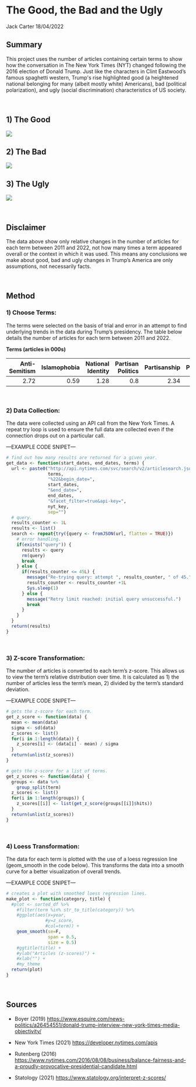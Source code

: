 The Good, the Bad and the Ugly
================
Jack Carter
18/04/2022

## **Summary**

This project uses the number of articles containing certain terms to
show how the conversation in The New York Times (NYT) changed following
the 2016 election of Donald Trump. Just like the characters in Clint
Eastwood’s famous spaghetti western, Trump's rise highlighted good 
(a heightened national belonging for many (albeit mostly white) 
Americans), bad (political polarization), and ugly (social
discrimination) characteristics of US society.

 

## 1\) The Good

![](The-Good-the-Bad-and-the-Ugly_files/figure-gfm/unnamed-chunk-1-1.png)<!-- -->

## 2\) The Bad

![](The-Good-the-Bad-and-the-Ugly_files/figure-gfm/unnamed-chunk-2-1.png)<!-- -->

## 3\) The Ugly

![](The-Good-the-Bad-and-the-Ugly_files/figure-gfm/unnamed-chunk-3-1.png)<!-- -->

 

## **Disclaimer**

The data above show only relative changes in the number of articles for
each term between 2011 and 2022, not how many times a term appeared
overall or the context in which it was used. This means any conclusions
we make about good, bad and ugly changes in Trump’s America are only
assumptions, not necessarily facts.

 

## **Method**

### **1) Choose Terms:**

The terms were selected on the basis of trial and error in an attempt to
find underlying trends in the data during Trump’s presidency. The table
below details the number of articles for each term between 2011 and
2022.

**Terms (articles in 000s)**

| Anti-Semitism | Islamophobia | National Identity | Partisan Politics | Partisanship | Patriotism | Political Differences | Political Divide | Political Polarization | Racism | Sexism | Transphobia |
| ------------: | -----------: | ----------------: | ----------------: | -----------: | ---------: | --------------------: | ---------------: | ---------------------: | -----: | -----: | ----------: |
|          2.72 |         0.59 |              1.28 |               0.8 |         2.34 |       2.65 |                  0.44 |              0.5 |                   0.56 |  14.08 |   3.15 |        0.15 |

 

### **2) Data Collection:**

The data were collected using an API call from the New York Times. A
repeat try loop is used to ensure the full data are collected even if
the connection drops out on a particular call.

—EXAMPLE CODE SNIPET—

``` r
# find out how many results are returned for a given year. 
get_data <- function(start_dates, end_dates, terms) {
  url <- paste0("http://api.nytimes.com/svc/search/v2/articlesearch.json?q=%22",
                terms,
                "%22&begin_date=",
                start_dates,
                "&end_date=",
                end_dates,
                "&facet_filter=true&api-key=",
                nyt_key, 
                sep="")
  # query. 
  results_counter <- 1L
  results <- list()
  search <- repeat{try({query <- fromJSON(url, flatten = TRUE)})
    # error handling. 
    if(exists("query")) {
      results <- query
      rm(query)
      break 
    } else {
      if(results_counter <= 45L) {
        message("Re-trying query: attempt ", results_counter, " of 45.")
        results_counter <- results_counter +1L
        Sys.sleep(1)
      } else {
        message("Retry limit reached: initial query unsuccessful.")
        break
      }
    }
  }
  return(results)
}
```

 

### **3) Z-score Transformation:**

The number of articles is converted to each term’s z-score. This allows
us to view the term’s relative distribution over time. It is calculated
as 1) the number of articles less the term’s mean, 2) divided by the
term’s standard deviation.

—EXAMPLE CODE SNIPET—

``` r
# gets the z-score for each term. 
get_z_score <- function(data) {
  mean <- mean(data)
  sigma <- sd(data)
  z_scores <- list()
  for(i in 1:length(data)) {
    z_scores[i] <- (data[i] - mean) / sigma
  }
  return(unlist(z_scores))
}

# gets the z-score for a list of terms. 
get_z_scores <- function(data) {
  groups <- data %>%
    group_split(term)
  z_scores <- list()
  for(i in 1:length(groups)) {
    z_scores[[i]] <- list(get_z_score(groups[[i]]$hits))
  }
  return(unlist(z_scores))
}
```

 

### **4) Loess Transformation:**

The data for each term is plotted with the use of a loess regression
line (geom\_smooth in the code below). This transforms the data into a
smooth curve for a better visualization of overall trends.

—EXAMPLE CODE SNIPET—

``` r
# creates a plot with smoothed loess regression lines. 
make_plot <- function(category, title) {
  #plot <- sorted_df %>%
    #filter(term %in% str_to_title(category)) %>%
    #ggplot(aes(x=year, 
               #y=z_score, 
               #col=term)) +
    geom_smooth(se=F, 
                span = 0.5, 
                size = 0.5)
    #ggtitle(title) +
    #ylab("Articles (z-scores)") +
    #xlab("") + 
    #my_theme
  return(plot)
}
```

 

## **Sources**

  - Boyer (2019)
    <https://www.esquire.com/news-politics/a26454551/donald-trump-interview-new-york-times-media-objectivity/>

  - New York Times (2021) <https://developer.nytimes.com/apis>

  - Rutenberg (2016)
    <https://www.nytimes.com/2016/08/08/business/balance-fairness-and-a-proudly-provocative-presidential-candidate.html>

  - Statology (2021) <https://www.statology.org/interpret-z-scores/>
